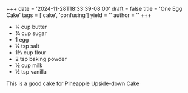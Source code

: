 +++
date = '2024-11-28T18:33:39-08:00'
draft = false
title = 'One Egg Cake'
tags = ['cake', 'confusing']
yield = ''
author = ''
+++

* ¼ cup butter
* ¾ cup sugar
* 1 egg
* ¼ tsp salt
* 1⅓ cup flour
* 2 tsp baking powder
* ½ cup milk
* ½ tsp vanilla

This is a good cake for Pineapple Upside-down Cake